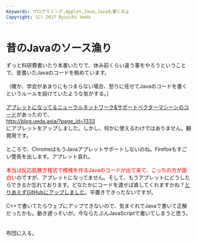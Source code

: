 ```yaml
---
Keywords: プログラミング,Applet,Java,Javaも書くのよ
Copyright: (C) 2017 Ryuichi Ueda
---
```


# <!--:ja-->昔のJavaのソース漁り<!--:-->
<!--:ja-->ずっと科研費書いたり本書いたりで、休み前くらい違う事をやろうということで、昔書いたJavaのコードを眺めています。<br />
<br />
（確か、学会があまりにもつまらない場合、怒りに任せてJavaのコードを書くというルールを設けていたような気がする。）<br />
<br />
<a href="https://github.com/ryuichiueda/PerceptronTest" target="_blank">アプレットになってるニューラルネットワーク&サポートベクターマシーンのコード</a>があったので、<br />
<a href="http://blog.ueda.asia/?page_id=1333" title="http://blog.ueda.asia/?page_id=1333" target="_blank">http://blog.ueda.asia/?page_id=1333</a><br />
にアプレットをアップしました。しかし、何かに使えるわけではありません。観賞用です。<br />
<br />
ところで、ChromeはもうJavaアプレットサポートしないのね。Firefoxもすごい警告を出します。アプレット哀れ。<br />
<br />
<span style="color:red">本当は反応拡散方程式で模様を作るJavaのコードが出て来て、こっちの方が面白い</span>のですが、アプレットになってません。そして、もうアプレットにどうしたらできるか忘れております。どなたかにコードを渡せば直してくれますかね？<a target="_blank" href="https://github.com/ryuichiueda/ReactionDiffusion">とりあえずGitHubにアップしました</a>。平置きできったないですが。<br />
<br />
C++で書いてたらウェブにアップできないので、気まぐれでJavaで書いて正解だったかも。動き遅っそいが。今ならたぶんJavaScriptで書いてしまうと思う。<br />
<br />
<br />
布団に入る。<!--:-->
